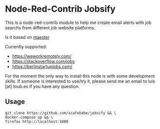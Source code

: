 Node-Red-Contrib Jobsify
========================

This is a node-red-contrib module to help me create email alerts with job searchs from different job website platforms.

Is it based on [maester](https://github.com/xcafebabe/maester)

Currently supported:

- https://weworkremotely.com/
- https://stackoverflow.com/jobs
- https://berlinstartupjobs.com/


For the moment the only way to install this node is with some development skills. If someone is interested to use/try it, please send
me an email to luis [at] toub.es if you have any question.

Usage
-----
```
git clone https://github.com/xcafebabe/jobsify && \
docker-compose up && \
firefox http://localhost:1880
```
